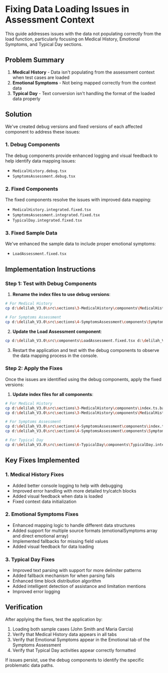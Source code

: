 # Fixing Data Loading Issues in Assessment Context

This guide addresses issues with the data not populating correctly from the load function, particularly focusing on Medical History, Emotional Symptoms, and Typical Day sections.

## Problem Summary

1. **Medical History** - Data isn't populating from the assessment context when test cases are loaded
2. **Emotional Symptoms** - Not being mapped correctly from the context data
3. **Typical Day** - Text conversion isn't handling the format of the loaded data properly

## Solution

We've created debug versions and fixed versions of each affected component to address these issues:

### 1. Debug Components

The debug components provide enhanced logging and visual feedback to help identify data mapping issues:

- `MedicalHistory.debug.tsx`
- `SymptomsAssessment.debug.tsx`

### 2. Fixed Components

The fixed components resolve the issues with improved data mapping:

- `MedicalHistory.integrated.fixed.tsx`
- `SymptomsAssessment.integrated.fixed.tsx`
- `TypicalDay.integrated.fixed.tsx`

### 3. Fixed Sample Data

We've enhanced the sample data to include proper emotional symptoms:

- `LoadAssessment.fixed.tsx`

## Implementation Instructions

### Step 1: Test with Debug Components

1. **Rename the index files to use debug versions**:

```bash
# For Medical History
cp d:\delilah_V3.0\src\sections\3-MedicalHistory\components\MedicalHistory.debug-index.ts d:\delilah_V3.0\src\sections\3-MedicalHistory\components\index.ts

# For Symptoms Assessment
cp d:\delilah_V3.0\src\sections\4-SymptomsAssessment\components\SymptomsAssessment.debug-index.ts d:\delilah_V3.0\src\sections\4-SymptomsAssessment\components\index.ts
```

2. **Update the Load Assessment component**:

```bash
cp d:\delilah_V3.0\src\components\LoadAssessment.fixed.tsx d:\delilah_V3.0\src\components\LoadAssessment.tsx
```

3. Restart the application and test with the debug components to observe the data mapping process in the console.

### Step 2: Apply the Fixes

Once the issues are identified using the debug components, apply the fixed versions:

1. **Update index files for all components**:

```bash
# For Medical History
cp d:\delilah_V3.0\src\sections\3-MedicalHistory\components\index.ts.bak d:\delilah_V3.0\src\sections\3-MedicalHistory\components\index.ts
cp d:\delilah_V3.0\src\sections\3-MedicalHistory\components\MedicalHistory.integrated.fixed.tsx d:\delilah_V3.0\src\sections\3-MedicalHistory\components\MedicalHistory.integrated.tsx

# For Symptoms Assessment
cp d:\delilah_V3.0\src\sections\4-SymptomsAssessment\components\index.ts.bak d:\delilah_V3.0\src\sections\4-SymptomsAssessment\components\index.ts
cp d:\delilah_V3.0\src\sections\4-SymptomsAssessment\components\SymptomsAssessment.integrated.fixed.tsx d:\delilah_V3.0\src\sections\4-SymptomsAssessment\components\SymptomsAssessment.integrated.tsx

# For Typical Day
cp d:\delilah_V3.0\src\sections\6-TypicalDay\components\TypicalDay.integrated.fixed.tsx d:\delilah_V3.0\src\sections\6-TypicalDay\components\TypicalDay.integrated.tsx
```

## Key Fixes Implemented

### 1. Medical History Fixes

- Added better console logging to help with debugging
- Improved error handling with more detailed try/catch blocks
- Added visual feedback when data is loaded
- Fixed context data initialization

### 2. Emotional Symptoms Fixes

- Enhanced mapping logic to handle different data structures
- Added support for multiple source formats (emotionalSymptoms array and direct emotional array)
- Implemented fallbacks for missing field values
- Added visual feedback for data loading

### 3. Typical Day Fixes

- Improved text parsing with support for more delimiter patterns
- Added fallback mechanism for when parsing fails
- Enhanced time block distribution algorithm
- Added intelligent detection of assistance and limitation mentions
- Improved error logging

## Verification

After applying the fixes, test the application by:

1. Loading both sample cases (John Smith and Maria Garcia)
2. Verify that Medical History data appears in all tabs
3. Verify that Emotional Symptoms appear in the Emotional tab of the Symptoms Assessment
4. Verify that Typical Day activities appear correctly formatted

If issues persist, use the debug components to identify the specific problematic data paths.
